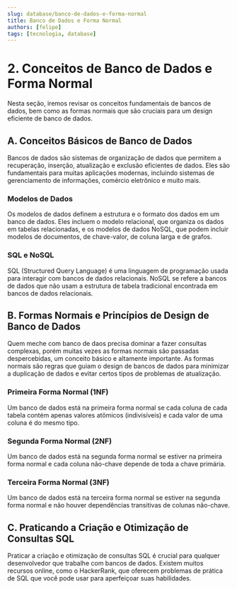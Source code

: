 ```yaml
---
slug: database/banco-de-dados-e-forma-normal
title: Banco de Dados e Forma Normal
authors: [felipe]
tags: [tecnologia, database]
---
```


# 2. Conceitos de Banco de Dados e Forma Normal

Nesta seção, iremos revisar os conceitos fundamentais de bancos de dados, bem como as formas normais que são cruciais para um design eficiente de banco de dados.

## A. Conceitos Básicos de Banco de Dados

Bancos de dados são sistemas de organização de dados que permitem a recuperação, inserção, atualização e exclusão eficientes de dados. Eles são fundamentais para muitas aplicações modernas, incluindo sistemas de gerenciamento de informações, comércio eletrônico e muito mais.

### Modelos de Dados

Os modelos de dados definem a estrutura e o formato dos dados em um banco de dados. Eles incluem o modelo relacional, que organiza os dados em tabelas relacionadas, e os modelos de dados NoSQL, que podem incluir modelos de documentos, de chave-valor, de coluna larga e de grafos.

### SQL e NoSQL

SQL (Structured Query Language) é uma linguagem de programação usada para interagir com bancos de dados relacionais. NoSQL se refere a bancos de dados que não usam a estrutura de tabela tradicional encontrada em bancos de dados relacionais.

## B. Formas Normais e Princípios de Design de Banco de Dados

Quem meche com banco de daos precisa dominar a fazer consultas complexas, porém muitas vezes as formas normais são passadas despercebidas, um conceito básico e altamente importante.
As formas normais são regras que guiam o design de bancos de dados para minimizar a duplicação de dados e evitar certos tipos de problemas de atualização.

### Primeira Forma Normal (1NF)

Um banco de dados está na primeira forma normal se cada coluna de cada tabela contém apenas valores atômicos (indivisíveis) e cada valor de uma coluna é do mesmo tipo.

### Segunda Forma Normal (2NF)

Um banco de dados está na segunda forma normal se estiver na primeira forma normal e cada coluna não-chave depende de toda a chave primária.

### Terceira Forma Normal (3NF)

Um banco de dados está na terceira forma normal se estiver na segunda forma normal e não houver dependências transitivas de colunas não-chave.

## C. Praticando a Criação e Otimização de Consultas SQL

Praticar a criação e otimização de consultas SQL é crucial para qualquer desenvolvedor que trabalhe com bancos de dados. Existem muitos recursos online, como o HackerRank, que oferecem problemas de prática de SQL que você pode usar para aperfeiçoar suas habilidades.